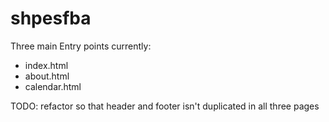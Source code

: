 # shpesfba

Three main Entry points currently:
- index.html
- about.html
- calendar.html

TODO: refactor so that header and footer isn't duplicated in all three pages
